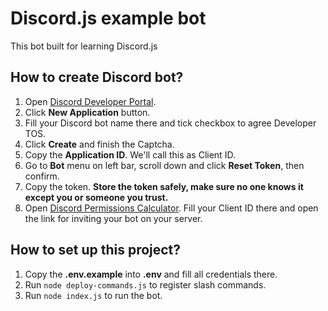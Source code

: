 # Discord.js example bot

This bot built for learning Discord.js

## How to create Discord bot?

1. Open [Discord Developer Portal](https://discord.com/developers/applications).
2. Click **New Application** button.
3. Fill your Discord bot name there and tick checkbox to agree Developer TOS.
4. Click **Create** and finish the Captcha.
5. Copy the **Application ID**. We'll call this as Client ID.
6. Go to **Bot** menu on left bar, scroll down and click **Reset Token**, then confirm.
7. Copy the token. **Store the token safely, make sure no one knows it except you or someone you trust.**
8. Open [Discord Permissions Calculator](https://discordapi.com/permissions.html#183296). Fill your Client ID there and open the link for inviting your bot on your server.

## How to set up this project?

1. Copy the **.env.example** into **.env** and fill all credentials there.
2. Run `node deploy-commands.js` to register slash commands.
3. Run `node index.js` to run the bot.

